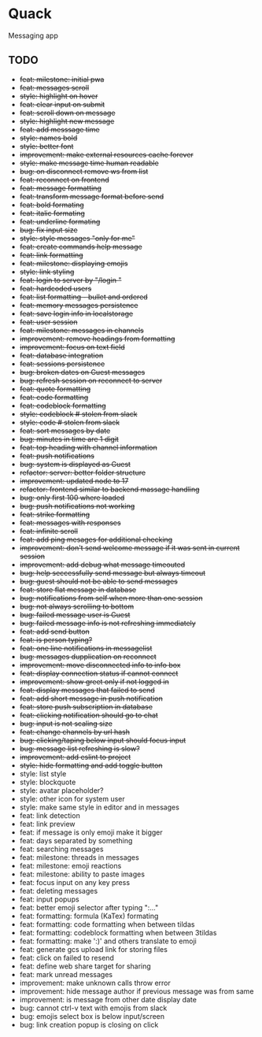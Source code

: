 # Quack
Messaging app

## TODO
- ~~feat: milestone: initial pwa~~
- ~~feat: messages scroll~~ 
- ~~style: highlight on hover~~ 
- ~~feat: clear input on submit~~ 
- ~~feat: scroll down on message~~
- ~~style: highlight new message~~
- ~~feat: add messsage time~~
- ~~style: names bold~~
- ~~style: better font~~
- ~~improvement: make external resources cache forever~~
- ~~style: make message time human readable~~
- ~~bug: on disconnect remove ws from list~~
- ~~feat: reconnect on frontend~~
- ~~feat: message formatting~~
- ~~feat: transform message format before send~~
- ~~feat: bold formating~~
- ~~feat: italic formating~~
- ~~feat: underline formating~~
- ~~bug: fix input size~~
- ~~style: style messages "only for me"~~
- ~~feat: create commands help message~~
- ~~feat: link formatting~~
- ~~feat: milestone: displaying emojis~~
- ~~style: link styling~~
- ~~feat: login to server by "/login <user> <password>"~~
- ~~feat: hardcoded users~~
- ~~feat: list formatting - bullet and ordered~~
- ~~feat: memory messages persistence~~
- ~~feat: save login info in localstorage~~
- ~~feat: user session~~
- ~~feat: milestone: messages in channels~~
- ~~improvement: remove headings from formatting~~
- ~~improvement: focus on text field~~
- ~~feat: database integration~~
- ~~feat: sessions persistence~~
- ~~bug: broken dates on Guest messages~~
- ~~bug: refresh session on reconnect to server~~
- ~~feat: quote formatting~~
- ~~feat: code formatting~~
- ~~feat: codeblock formatting~~
- ~~style: codeblock # stolen from slack~~
- ~~style: code # stolen from slack~~
- ~~feat: sort messages by date~~
- ~~bug: minutes in time are 1 digit~~
- ~~feat: top heading with channel information~~
- ~~feat: push notifications~~
- ~~bug: system is displayed as Guest~~
- ~~refactor: server: better folder structure~~
- ~~improvement: updated node to 17~~
- ~~refactor: frontend similar to backend massage handling~~
- ~~bug: only first 100 where loaded~~
- ~~bug: push notifications not working~~
- ~~feat: strike formatting~~
- ~~feat: messages with responses~~
- ~~feat: infinite scroll~~
- ~~feat: add ping mesages for additional checking~~
- ~~improvement: don't send welcome message if it was sent in current session~~
- ~~improvement: add debug what message timeouted~~
- ~~bug: help seccessfully send message but always timeout~~
- ~~bug: guest should not be able to send messages~~
- ~~feat: store flat message in database~~
- ~~bug: notifications from self when more than one session~~
- ~~bug: not always scrolling to bottom~~
- ~~bug: failed message user is Guest~~
- ~~bug: failed message info is not refreshing immediately~~
- ~~feat: add send button~~
- ~~feat: is person typing?~~
- ~~feat: one line notifications in messagelist~~
- ~~bug: messages dupplication on reconnect~~
- ~~improvement: move disconnected info to info box~~
- ~~feat: display connection status if cannot connect~~
- ~~improvement: show greet only if not logged in~~
- ~~feat: display messages that failed to send~~
- ~~feat: add short message in push notification~~
- ~~feat: store push subscription in database~~
- ~~feat: clicking notification should go to chat~~
- ~~bug: input is not scaling size~~
- ~~feat: change channels by url hash~~
- ~~bug: clicking/taping below input should focus input~~
- ~~bug: message list refreshing is slow?~~
- ~~improvement: add eslint to project~~
- ~~style: hide formatting and add toggle button~~
- style: list style
- style: blockquote
- style: avatar placeholder?
- style: other icon for system user
- style: make same style in editor and in messages
- feat: link detection
- feat: link preview
- feat: if message is only emoji make it bigger
- feat: days separated by something
- feat: searching messages
- feat: milestone: threads in messages
- feat: milestone: emoji reactions 
- feat: milestone: ability to paste images
- feat: focus input on any key press
- feat: deleting messages
- feat: input popups
- feat: better emoji selector after typing ":..."
- feat: formatting: formula (KaTex) formating
- feat: formatting: code formatting when between tildas
- feat: formatting: codeblock formatting when between 3tildas
- feat: formatting: make ':)' and others translate to emoji
- feat: generate gcs upload link for storing files
- feat: click on failed to resend
- feat: define web share target for sharing
- feat: mark unread messages
- improvement: make unknown calls throw error
- improvement: hide message author if previous message was from same
- improvement: is message from other date display date
- bug: cannot ctrl-v text with emojis from slack
- bug: emojis select box is below input/screen
- bug: link creation popup is closing on click

